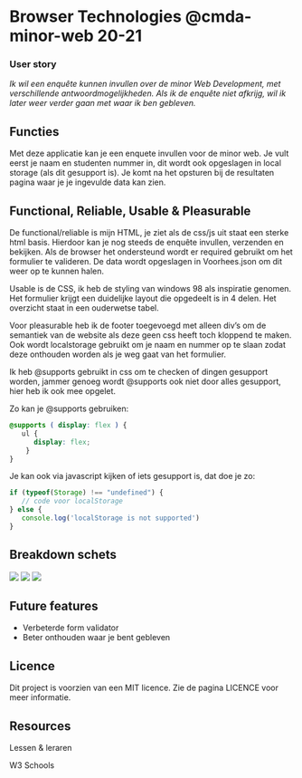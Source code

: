 # Browser Technologies @cmda-minor-web 20-21

### User story

_Ik wil een enquête kunnen invullen over de minor Web Development, met verschillende antwoordmogelijkheden. Als ik de enquête niet afkrijg, wil ik later weer verder gaan met waar ik ben gebleven._

## Functies

Met deze applicatie kan je een enquete invullen voor de minor web. Je vult eerst je naam en studenten nummer in, dit wordt ook opgeslagen in local storage (als dit gesupport is). Je komt na het opsturen bij de resultaten pagina waar je je ingevulde data kan zien.

## Functional, Reliable, Usable & Pleasurable

De functional/reliable is mijn HTML, je ziet als de css/js uit staat een sterke html basis. Hierdoor kan je nog steeds de enquête invullen, verzenden en bekijken. Als de browser het ondersteund wordt er required gebruikt om het formulier te valideren. De data wordt opgeslagen in Voorhees.json om dit weer op te kunnen halen.

Usable is de CSS, ik heb de styling van windows 98 als inspiratie genomen. Het formulier krijgt een duidelijke layout die opgedeelt is in 4 delen. Het overzicht staat in een ouderwetse tabel. 

Voor pleasurable heb ik de footer toegevoegd met alleen div’s om de semantiek van de website als deze geen css heeft toch kloppend te maken. Ook wordt localstorage gebruikt om je naam en nummer op te slaan zodat deze onthouden worden als je weg gaat van het formulier.

Ik heb @supports gebruikt in css om te checken of dingen gesupport worden, jammer genoeg wordt @supports ook niet door alles gesupport, hier heb ik ook mee opgelet. 

Zo kan je @supports gebruiken:
```css
@supports ( display: flex ) {
   ul {
      display: flex;
    }
}
```

Je kan ook via javascript kijken of iets gesupport is, dat doe je zo:
```javascript
if (typeof(Storage) !== "undefined") {
   // code voor localStorage
} else {
   console.log('localStorage is not supported')
}
```
## Breakdown schets 

![](https://user-images.githubusercontent.com/30145681/162193754-c53e62ab-dd59-400d-8154-6138a31486a3.jpeg)
![](https://user-images.githubusercontent.com/30145681/162193765-637c7886-5db9-4e05-b107-3765c1ee9fb4.jpeg)
![](https://user-images.githubusercontent.com/30145681/162193771-51556293-51cb-4d69-9ddf-c2a04f102e95.jpeg)


## Future features

- Verbeterde form validator
- Beter onthouden waar je bent gebleven

## Licence

Dit project is voorzien van een MIT licence. Zie de pagina LICENCE voor meer informatie.

## Resources

Lessen & leraren

W3 Schools

